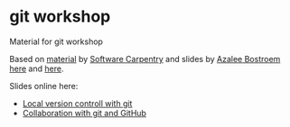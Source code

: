 # git workshop
Material for git workshop

Based on [material](http://swcarpentry.github.io/git-novice/) by [Software Carpentry](http://software-carpentry.org/) and slides by [Azalee Bostroem](https://github.com/abostroem)
[here](http://slides.com/abostroem/local_version_control) and [here](http://slides.com/abostroem/deck-5#/).

Slides online here:

- [Local version controll with git](http://amueller.github.io/git_workshop/local_version_control_with_git.slides.html)
- [Collaboration with git and GitHub](https://amueller.github.com/git_workshop/collaboration_with_git_and_github.slides.html)
